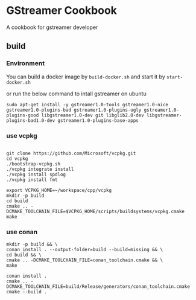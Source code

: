 # GStreamer Cookbook

A cookbook for gstreamer developer



## build

### Environment

You can build a docker image by `build-docker.sh`
and start it by `start-docker.sh`

or run the below command to intall gstreamer on ubuntu

```
sudo apt-get install -y gstreamer1.0-tools gstreamer1.0-nice gstreamer1.0-plugins-bad gstreamer1.0-plugins-ugly gstreamer1.0-plugins-good libgstreamer1.0-dev git libglib2.0-dev libgstreamer-plugins-bad1.0-dev gstreamer1.0-plugins-base-apps

```

### use vcpkg

```

git clone https://github.com/Microsoft/vcpkg.git
cd vcpkg
./bootstrap-vcpkg.sh
./vcpkg integrate install
./vcpkg install spdlog
./vcpkg install fmt

export VCPKG_HOME=~/workspace/cpp/vcpkg 
mkdir -p build
cd build
cmake .. -DCMAKE_TOOLCHAIN_FILE=$VCPKG_HOME/scripts/buildsystems/vcpkg.cmake
make
```

### use conan

```
mkdir -p build && \
conan install . --output-folder=build --build=missing && \
cd build && \
cmake .. -DCMAKE_TOOLCHAIN_FILE=conan_toolchain.cmake && \
make

conan install . 
cmake .. -DCMAKE_TOOLCHAIN_FILE=build/Release/generators/conan_toolchain.cmake
cmake --build . 
```


